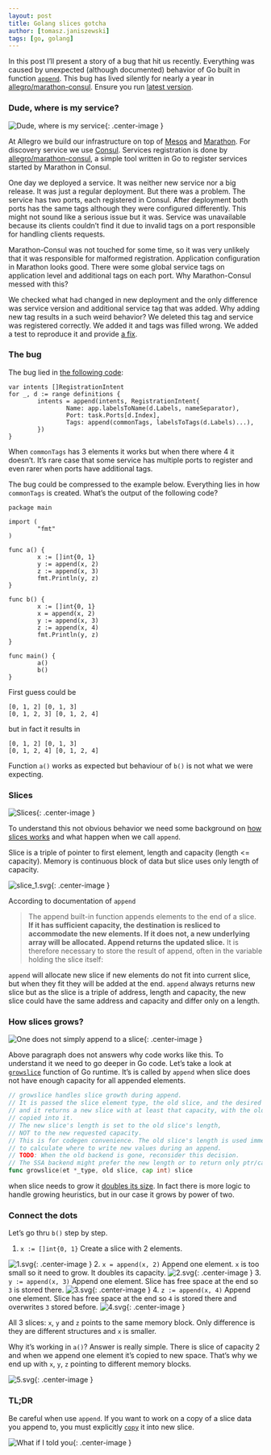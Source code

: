 ```yaml
---
layout: post
title: Golang slices gotcha
author: [tomasz.janiszewski]
tags: [go, golang]
---
```


In this post I’ll present a story of a bug that hit us recently. Everything was
caused by unexpected (although documented) behavior of Go built in function
[`append`](https://golang.org/pkg/builtin/#append). This bug has lived silently
for nearly a year in
[allegro/marathon-consul](https://github.com/allegro/marathon-consul). Ensure
you run [latest version](https://github.com/allegro/marathon-consul/releases/).

### Dude, where is my service?

![Dude, where is my service](/img/articles/2017-07-20-golang-slices-gotcha/dude.jpg){: .center-image }

At Allegro we build our infrastructure on top of
[Mesos](http://mesos.apache.org/) and
[Marathon](https://mesosphere.github.io/marathon/). For discovery service we
use [Consul](https://www.consul.io/). Services registration is done by
[allegro/marathon-consul](https://github.com/allegro/marathon-consul), a simple
tool written in Go to register services started by Marathon in Consul.

One day we deployed a service. It was neither new service nor a big release. It
was just a regular deployment.  But there was a problem. The service has two
ports, each registered in Consul. After deployment both ports has the same tags
although they were configured differently. This might not sound like a serious
issue but it was. Service was unavailable because its clients couldn’t find it
due to invalid tags on  a port responsible for handling clients requests.

Marathon-Consul was not touched for some time, so it was very unlikely that it
was responsible for malformed registration. Application configuration in
Marathon looks good. There were some global service tags on application level
and additional tags on each port. Why Marathon-Consul messed with this?

We checked what had changed in new deployment and the only difference was
service version and additional service tag that was added. Why adding new tag
results in a such weird behavior? We deleted this tag and service was
registered correctly. We added it and tags was filled wrong. We added a test to
reproduce it and provide
[a fix](https://github.com/allegro/marathon-consul/pull/247).

### The bug

The bug lied in
[the following code](https://github.com/allegro/marathon-consul/blob/1.3.3/apps/app.go#L119-L130):

```
var intents []RegistrationIntent
for _, d := range definitions {
        intents = append(intents, RegistrationIntent{
                Name: app.labelsToName(d.Labels, nameSeparator),
                Port: task.Ports[d.Index],
                Tags: append(commonTags, labelsToTags(d.Labels)...),
        })
}
```

When `commonTags` has 3 elements it works but when there where 4 it doesn’t.
It’s rare case that some service has multiple ports to register and even rarer
when ports have additional tags.

The bug could be compressed to the example below. Everything lies in how
`commonTags` is created. What’s the output of the following code?

```
package main

import (
        "fmt"
)

func a() {
        x := []int{0, 1}
        y := append(x, 2)
        z := append(x, 3)
        fmt.Println(y, z)
}

func b() {
        x := []int{0, 1}
        x = append(x, 2)
        y := append(x, 3)
        z := append(x, 4)
        fmt.Println(y, z)
}

func main() {
        a()
        b()
}
```
First guess could be
```
[0, 1, 2] [0, 1, 3]
[0, 1, 2, 3] [0, 1, 2, 4]
```
but in fact it results in
```
[0, 1, 2] [0, 1, 3]
[0, 1, 2, 4] [0, 1, 2, 4]
```
Function `a()` works as expected but behaviour of `b()` is not what we were
expecting.

### Slices

![Slices](/img/articles/2017-07-20-golang-slices-gotcha/slices.jpg){: .center-image }

To understand this not obvious behavior we need some background on [how slices
works](https://blog.golang.org/go-slices-usage-and-internals) and what happen
when we call `append`.

Slice is a triple of pointer to first element, length and capacity (length <=
capacity). Memory is continuous block of data but slice uses only length of
capacity.

![slice_1.svg](/img/articles/2017-07-20-golang-slices-gotcha/slice_1.svg){: .center-image }

According to documentation of `append`

> The append built-in function appends elements to the end of a slice. **If it
has sufficient capacity, the destination is resliced to accommodate the new
elements. If it does not, a new underlying array will be allocated. Append
returns the updated slice.** It is therefore necessary to store the result of
append, often in the variable holding the slice itself:

`append` will allocate new slice if new elements do not fit into current slice,
but when they fit they will be added at the end. `append` always returns new
slice but as the slice is a triple of address, length and capacity, the new
slice could have the same address and capacity and differ only on a length.

### How slices grows?

![One does not simply append to a slice](/img/articles/2017-07-20-golang-slices-gotcha/boromir.jpg){: .center-image }

Above paragraph does not answers why code works like this. To understand it we
need to go deeper in Go code. Let’s take a look at
[`growslice`](https://github.com/golang/go/blob/eb88b3eefa113f67e7cf72dfd085f65bbd125179/src/runtime/slice.go#L72-L82)
function of Go runtime. It’s is called
by `append` when slice does not have enough capacity for all appended elements.

```go
// growslice handles slice growth during append.
// It is passed the slice element type, the old slice, and the desired new minimum capacity,
// and it returns a new slice with at least that capacity, with the old data
// copied into it.
// The new slice's length is set to the old slice's length,
// NOT to the new requested capacity.
// This is for codegen convenience. The old slice's length is used immediately
// to calculate where to write new values during an append.
// TODO: When the old backend is gone, reconsider this decision.
// The SSA backend might prefer the new length or to return only ptr/cap and save stack space.
func growslice(et *_type, old slice, cap int) slice
```

when slice needs to grow it
[doubles its size](https://github.com/golang/go/blob/eb88b3eefa113f67e7cf72dfd085f65bbd125179/src/runtime/slice.go#L101).
In fact there is more logic to handle growing
heuristics, but in our case it grows by power of two.

### Connect the dots

Let’s go thru `b()` step by step.

1. `x := []int{0, 1}` Create a slice with 2 elements.

![1.svg](/img/articles/2017-07-20-golang-slices-gotcha/1.svg){: .center-image }
2. `x = append(x, 2)` Append one element. `x` is too small so it need to grow.
It doubles its capacity.
![2.svg](/img/articles/2017-07-20-golang-slices-gotcha/2.svg){: .center-image }
3. `y := append(x, 3)` Append one element. Slice has free space at the end so
`3` is stored there.
![3.svg](/img/articles/2017-07-20-golang-slices-gotcha/3.svg){: .center-image }
4. `z := append(x, 4)` Append one element. Slice has free space at the end so
`4` is stored there and overwrites `3` stored before.
![4.svg](/img/articles/2017-07-20-golang-slices-gotcha/4.svg){: .center-image }

All 3 slices: `x`, `y` and `z` points to the same memory block. Only difference
is they are different structures and `x` is smaller.

Why it’s working in `a()`? Answer is really simple. There is slice of capacity
2 and when we append one element it’s copied to new space. That’s why we end up
with `x`, `y`, `z` pointing to different memory blocks.

![5.svg](/img/articles/2017-07-20-golang-slices-gotcha/5.svg){: .center-image }

### TL;DR

Be careful when use `append`. If you want to work on a copy of a slice data you
append to, you must explicitly [`copy`](https://golang.org/pkg/builtin/#copy)
it into new slice.

![What if I told you](/img/articles/2017-07-20-golang-slices-gotcha/matrix.jpg){: .center-image }

